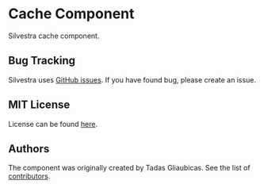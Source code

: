 Cache Component
===

Silvestra cache component.

Bug Tracking
---------

Silvestra uses [GitHub issues](https://github.com/Silvestra/Silvestra/issues). If you have found bug, please create an issue.

MIT License
---------

License can be found [here](https://github.com/Silvestra/Cache/blob/master/LICENSE).

Authors
---------

The component was originally created by Tadas Gliaubicas. See the list of [contributors](https://github.com/Silvestra/Cache/contributors).
